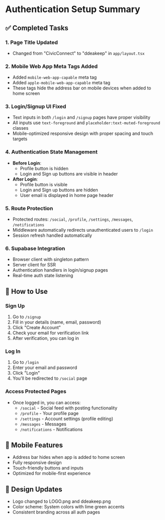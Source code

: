 # Authentication Setup Summary

## ✅ Completed Tasks

### 1. Page Title Updated
- Changed from "CivicConnect" to "ddeakeep" in `app/layout.tsx`

### 2. Mobile Web App Meta Tags Added
- Added `mobile-web-app-capable` meta tag
- Added `apple-mobile-web-app-capable` meta tag
- These tags hide the address bar on mobile devices when added to home screen

### 3. Login/Signup UI Fixed
- Text inputs in both `/login` and `/signup` pages have proper visibility
- All inputs use `text-foreground` and `placeholder:text-muted-foreground` classes
- Mobile-optimized responsive design with proper spacing and touch targets

### 4. Authentication State Management
- **Before Login**: 
  - Profile button is hidden
  - Login and Sign up buttons are visible in header
- **After Login**:
  - Profile button is visible
  - Login and Sign up buttons are hidden
  - User email is displayed in home page header

### 5. Route Protection
- Protected routes: `/social`, `/profile`, `/settings`, `/messages`, `/notifications`
- Middleware automatically redirects unauthenticated users to `/login`
- Session refresh handled automatically

### 6. Supabase Integration
- Browser client with singleton pattern
- Server client for SSR
- Authentication handlers in login/signup pages
- Real-time auth state listening

## 🔧 How to Use

### Sign Up
1. Go to `/signup`
2. Fill in your details (name, email, password)
3. Click "Create Account"
4. Check your email for verification link
5. After verification, you can log in

### Log In
1. Go to `/login`
2. Enter your email and password
3. Click "Login"
4. You'll be redirected to `/social` page

### Access Protected Pages
- Once logged in, you can access:
  - `/social` - Social feed with posting functionality
  - `/profile` - Your profile page
  - `/settings` - Account settings (profile editing)
  - `/messages` - Messages
  - `/notifications` - Notifications

## 📱 Mobile Features
- Address bar hides when app is added to home screen
- Fully responsive design
- Touch-friendly buttons and inputs
- Optimized for mobile-first experience

## 🎨 Design Updates
- Logo changed to LOGO.png and ddeakeep.png
- Color scheme: System colors with lime green accents
- Consistent branding across all auth pages
